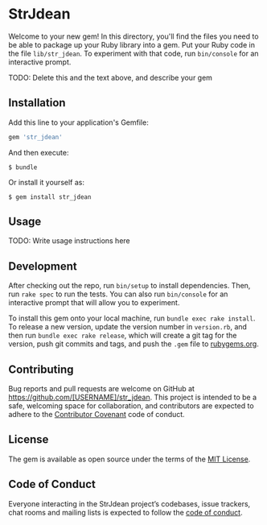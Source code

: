# StrJdean

Welcome to your new gem! In this directory, you'll find the files you need to be able to package up your Ruby library into a gem. Put your Ruby code in the file `lib/str_jdean`. To experiment with that code, run `bin/console` for an interactive prompt.

TODO: Delete this and the text above, and describe your gem

## Installation

Add this line to your application's Gemfile:

```ruby
gem 'str_jdean'
```

And then execute:

    $ bundle

Or install it yourself as:

    $ gem install str_jdean

## Usage

TODO: Write usage instructions here

## Development

After checking out the repo, run `bin/setup` to install dependencies. Then, run `rake spec` to run the tests. You can also run `bin/console` for an interactive prompt that will allow you to experiment.

To install this gem onto your local machine, run `bundle exec rake install`. To release a new version, update the version number in `version.rb`, and then run `bundle exec rake release`, which will create a git tag for the version, push git commits and tags, and push the `.gem` file to [rubygems.org](https://rubygems.org).

## Contributing

Bug reports and pull requests are welcome on GitHub at https://github.com/[USERNAME]/str_jdean. This project is intended to be a safe, welcoming space for collaboration, and contributors are expected to adhere to the [Contributor Covenant](http://contributor-covenant.org) code of conduct.

## License

The gem is available as open source under the terms of the [MIT License](https://opensource.org/licenses/MIT).

## Code of Conduct

Everyone interacting in the StrJdean project’s codebases, issue trackers, chat rooms and mailing lists is expected to follow the [code of conduct](https://github.com/[USERNAME]/str_jdean/blob/master/CODE_OF_CONDUCT.md).

